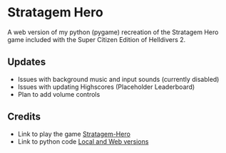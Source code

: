 # Stratagem Hero

A web version of my python (pygame) recreation of the Stratagem Hero game included with the Super Citizen Edition of Helldivers 2.

## Updates

- Issues with background music and input sounds (currently disabled)
- Issues with updating Highscores (Placeholder Leaderboard)
- Plan to add volume controls

## Credits

- Link to play the game [Stratagem-Hero](https://theoriseconcepts.github.io/Stratagem-Hero/index.html)
- Link to python code [Local and Web versions](https://github.com/TheoriseConcepts/Stratagem-Hero)
